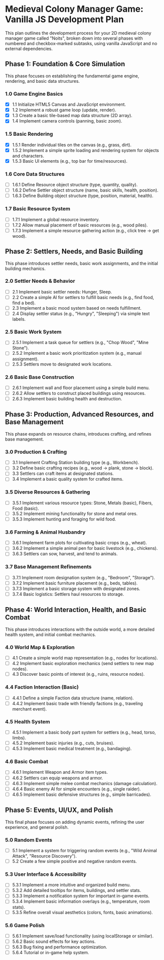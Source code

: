 # **Medieval Colony Manager Game: Vanilla JS Development Plan**

This plan outlines the development process for your 2D medieval colony manager game called "Noits", broken down into several phases with numbered and checkbox-marked subtasks, using vanilla JavaScript and no external dependencies.

## **Phase 1: Foundation & Core Simulation**

This phase focuses on establishing the fundamental game engine, rendering, and basic data structures.

### **1.0 Game Engine Basics**

* [x] 1.1 Initialize HTML5 Canvas and JavaScript environment.  
* [x] 1.2 Implement a robust game loop (update, render).  
* [x] 1.3 Create a basic tile-based map data structure (2D array).  
* [x] 1.4 Implement camera controls (panning, basic zoom).

### **1.5 Basic Rendering**

* [x] 1.5.1 Render individual tiles on the canvas (e.g., grass, dirt).  
* [x] 1.5.2 Implement a simple sprite loading and rendering system for objects and characters.  
* [x] 1.5.3 Basic UI elements (e.g., top bar for time/resources).

### **1.6 Core Data Structures**

* [ ] 1.6.1 Define Resource object structure (type, quantity, quality).  
* [ ] 1.6.2 Define Settler object structure (name, basic skills, health, position).  
* [ ] 1.6.3 Define Building object structure (type, position, material, health).

### **1.7 Basic Resource System**

* [ ] 1.7.1 Implement a global resource inventory.  
* [ ] 1.7.2 Allow manual placement of basic resources (e.g., wood piles).  
* [ ] 1.7.3 Implement a simple resource gathering action (e.g., click tree \-\> get wood).

## **Phase 2: Settlers, Needs, and Basic Building**

This phase introduces settler needs, basic work assignments, and the initial building mechanics.

### **2.0 Settler Needs & Behavior**

* [ ] 2.1 Implement basic settler needs: Hunger, Sleep.  
* [ ] 2.2 Create a simple AI for settlers to fulfill basic needs (e.g., find food, find a bed).  
* [ ] 2.3 Implement a basic mood system based on needs fulfillment.  
* [ ] 2.4 Display settler status (e.g., "Hungry", "Sleeping") via simple text labels.

### **2.5 Basic Work System**

* [ ] 2.5.1 Implement a task queue for settlers (e.g., "Chop Wood", "Mine Stone").  
* [ ] 2.5.2 Implement a basic work prioritization system (e.g., manual assignment).  
* [ ] 2.5.3 Settlers move to designated work locations.

### **2.6 Basic Base Construction**

* [ ] 2.6.1 Implement wall and floor placement using a simple build menu.  
* [ ] 2.6.2 Allow settlers to construct placed buildings using resources.  
* [ ] 2.6.3 Implement basic building health and destruction.

## **Phase 3: Production, Advanced Resources, and Base Management**

This phase expands on resource chains, introduces crafting, and refines base management.

### **3.0 Production & Crafting**

* [ ] 3.1 Implement Crafting Station building type (e.g., Workbench).  
* [ ] 3.2 Define basic crafting recipes (e.g., wood \-\> plank, stone \-\> block).  
* [ ] 3.3 Settlers can craft items at designated stations.  
* [ ] 3.4 Implement a basic quality system for crafted items.

### **3.5 Diverse Resources & Gathering**

* [ ] 3.5.1 Implement various resource types: Stone, Metals (basic), Fibers, Food (basic).  
* [ ] 3.5.2 Implement mining functionality for stone and metal ores.  
* [ ] 3.5.3 Implement hunting and foraging for wild food.

### **3.6 Farming & Animal Husbandry**

* [ ] 3.6.1 Implement farm plots for cultivating basic crops (e.g., wheat).  
* [ ] 3.6.2 Implement a simple animal pen for basic livestock (e.g., chickens).  
* [ ] 3.6.3 Settlers can sow, harvest, and tend to animals.

### **3.7 Base Management Refinements**

* [ ] 3.7.1 Implement room designation system (e.g., "Bedroom", "Storage").  
* [ ] 3.7.2 Implement basic furniture placement (e.g., beds, tables).  
* [ ] 3.7.3 Implement a basic storage system with designated zones.  
* [ ] 3.7.4 Basic logistics: Settlers haul resources to storage.

## **Phase 4: World Interaction, Health, and Basic Combat**

This phase introduces interactions with the outside world, a more detailed health system, and initial combat mechanics.

### **4.0 World Map & Exploration**

* [ ] 4.1 Create a simple world map representation (e.g., nodes for locations).  
* [ ] 4.2 Implement basic exploration mechanics (send settlers to new map nodes).  
* [ ] 4.3 Discover basic points of interest (e.g., ruins, resource nodes).

### **4.4 Faction Interaction (Basic)**

* [ ] 4.4.1 Define a simple Faction data structure (name, relation).  
* [ ] 4.4.2 Implement basic trade with friendly factions (e.g., traveling merchant event).

### **4.5 Health System**

* [ ] 4.5.1 Implement a basic body part system for settlers (e.g., head, torso, limbs).  
* [ ] 4.5.2 Implement basic injuries (e.g., cuts, bruises).  
* [ ] 4.5.3 Implement basic medical treatment (e.g., bandaging).

### **4.6 Basic Combat**

* [ ] 4.6.1 Implement Weapon and Armor item types.  
* [ ] 4.6.2 Settlers can equip weapons and armor.  
* [ ] 4.6.3 Implement simple melee combat mechanics (damage calculation).  
* [ ] 4.6.4 Basic enemy AI for simple encounters (e.g., single raider).  
* [ ] 4.6.5 Implement basic defensive structures (e.g., simple barricades).

## **Phase 5: Events, UI/UX, and Polish**

This final phase focuses on adding dynamic events, refining the user experience, and general polish.

### **5.0 Random Events**

* [ ] 5.1 Implement a system for triggering random events (e.g., "Wild Animal Attack", "Resource Discovery").  
* [ ] 5.2 Create a few simple positive and negative random events.

### **5.3 User Interface & Accessibility**

* [ ] 5.3.1 Implement a more intuitive and organized build menu.  
* [ ] 5.3.2 Add detailed tooltips for items, buildings, and settler stats.  
* [ ] 5.3.3 Implement a notification system for important in-game events.  
* [ ] 5.3.4 Implement basic information overlays (e.g., temperature, room stats).  
* [ ] 5.3.5 Refine overall visual aesthetics (colors, fonts, basic animations).

### **5.6 Game Polish**

* [ ] 5.6.1 Implement save/load functionality (using localStorage or similar).  
* [ ] 5.6.2 Basic sound effects for key actions.  
* [ ] 5.6.3 Bug fixing and performance optimization.  
* [ ] 5.6.4 Tutorial or in-game help system.